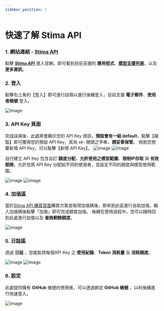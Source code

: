 ```yaml
---
sidebar_position: 1
---
```


# 快速了解 Stima API 

### 1. 網站連結 - **[Stima API](https://api.stima.tech/)**
點擊 **[Stima API](https://api.stima.tech/)** 進入官網，即可看到目前支援的 **應用程式**、**[模型支援列表](https://api.stima.tech/#pricing)**，以及 **更多資訊**。


### 2. 登入 
點擊右上角的【登入】即可進行註冊以進行後續登入，目前支援 **電子郵件**、**使用者帳號** 登入。

![image](https://hackmd.io/_uploads/BkF34D9R0.png)


### 3. API Key 頁面

完成註冊後，此處將會顯示您的 API Key 資訊，**預設會有一組 default**，點擊【複製】即可獲得您的預設 API Key，其為 *sk-* 開頭之字串，**請妥善保管**。
倘若您想要新增 API Key，可以點擊【新增 API Key】。
![image](https://hackmd.io/_uploads/B1lHDCUiA.png)
![image](https://hackmd.io/_uploads/HknuEMBpC.png)



自行建立 API Key 包含自訂 **額度分配**、**允許使用之模型範圍**、**限制IP存取** 與 **有效期限**，允許您將 API Key 分配給不同的使用者，並設定不同的額度與模型使用範圍。

![image](https://hackmd.io/_uploads/Hk02P08iR.png)
![image](https://hackmd.io/_uploads/HyYTEGHpA.png)




### 4. 加值區

當於[Stima API 購買頁面](https://payment.stima.tech/)購買方案並取得加值碼後，即來到此區進行自助加值。輸入加值碼後點擊「加值」即可完成額度加值。
後續在使用過程中，您可以隨時回到此處進行加值以及 **查詢剩餘額度**。

![image](https://hackmd.io/_uploads/ryEm_0Lj0.png)





### 5. 日誌區

透過 **日誌** ，您能監控每個API Key 之 **使用紀錄**、**Token 消耗量** 及 **消耗額度**。

![image](https://hackmd.io/_uploads/BJRwOR8jC.png)
![image](https://hackmd.io/_uploads/BJJzrMrTA.png)



### 6. 設定

此處提供擁有 **GitHub** 帳號的使用者，可以透過綁定 **GitHub 帳號** ，以利後續進行快速登入。

![image](https://hackmd.io/_uploads/HJJC0RLjR.png)
